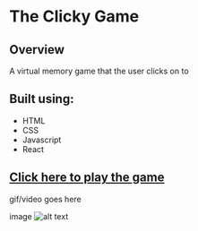 # The Clicky Game 

## Overview ##
A virtual memory game that the user clicks on to 

## Built using: ##

- HTML
- CSS
- Javascript
- React

## [Click here to play the game](https://clawrence005.github.io/Word-Guess-Game/) 

gif/video goes here

image ![alt text](image.jpg)
